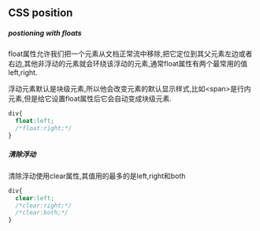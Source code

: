 ## CSS position

##### postioning with floats
float属性允许我们把一个元素从文档正常流中移除,把它定位到其父元素左边或者右边,其他非浮动的元素就会环绕该浮动的元素,通常float属性有两个最常用的值left,right.  

浮动元素默认是块级元素,所以他会改变元素的默认显示样式,比如\<span\>是行内元素,但是给它设置float属性后它会自动变成块级元素. 
```css
div{
  float:left;
  /*float:right;*/
}
```

##### 清除浮动
清除浮动使用clear属性,其值用的最多的是left,right和both  
```css
div{
  clear:left;
  /*clear:right;*/
  /*clear:both;*/
}
```

